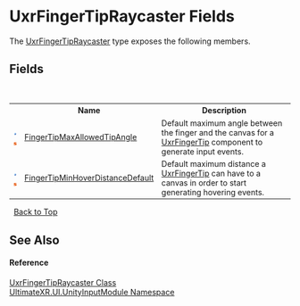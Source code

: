# UxrFingerTipRaycaster Fields
 

The <a href="T_UltimateXR_UI_UnityInputModule_UxrFingerTipRaycaster">UxrFingerTipRaycaster</a> type exposes the following members.


## Fields
&nbsp;<table><tr><th></th><th>Name</th><th>Description</th></tr><tr><td>![Public field](media/pubfield.gif "Public field")![Static member](media/static.gif "Static member")</td><td><a href="F_UltimateXR_UI_UnityInputModule_UxrFingerTipRaycaster_FingerTipMaxAllowedTipAngle">FingerTipMaxAllowedTipAngle</a></td><td>
Default maximum angle between the finger and the canvas for a <a href="T_UltimateXR_UI_UxrFingerTip">UxrFingerTip</a> component to generate input events.</td></tr><tr><td>![Public field](media/pubfield.gif "Public field")![Static member](media/static.gif "Static member")</td><td><a href="F_UltimateXR_UI_UnityInputModule_UxrFingerTipRaycaster_FingerTipMinHoverDistanceDefault">FingerTipMinHoverDistanceDefault</a></td><td>
Default maximum distance a <a href="T_UltimateXR_UI_UxrFingerTip">UxrFingerTip</a> can have to a canvas in order to start generating hovering events.</td></tr></table>&nbsp;
<a href="#uxrfingertipraycaster-fields">Back to Top</a>

## See Also


#### Reference
<a href="T_UltimateXR_UI_UnityInputModule_UxrFingerTipRaycaster">UxrFingerTipRaycaster Class</a><br /><a href="N_UltimateXR_UI_UnityInputModule">UltimateXR.UI.UnityInputModule Namespace</a><br />